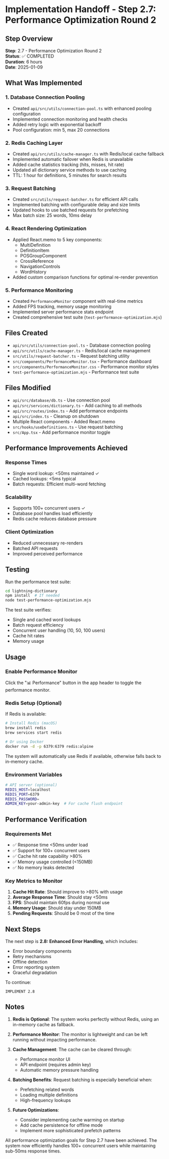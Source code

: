# Implementation Handoff - Step 2.7: Performance Optimization Round 2

## Step Overview
**Step**: 2.7 - Performance Optimization Round 2  
**Status**: ✅ COMPLETED  
**Duration**: 6 hours  
**Date**: 2025-01-09  

## What Was Implemented

### 1. Database Connection Pooling
- Created `api/src/utils/connection-pool.ts` with enhanced pooling configuration
- Implemented connection monitoring and health checks
- Added retry logic with exponential backoff
- Pool configuration: min 5, max 20 connections

### 2. Redis Caching Layer
- Created `api/src/utils/cache-manager.ts` with Redis/local cache fallback
- Implemented automatic failover when Redis is unavailable
- Added cache statistics tracking (hits, misses, hit rate)
- Updated all dictionary service methods to use caching
- TTL: 1 hour for definitions, 5 minutes for search results

### 3. Request Batching
- Created `src/utils/request-batcher.ts` for efficient API calls
- Implemented batching with configurable delay and size limits
- Updated hooks to use batched requests for prefetching
- Max batch size: 25 words, 10ms delay

### 4. React Rendering Optimization
- Applied React.memo to 5 key components:
  - MultiDefinition
  - DefinitionItem
  - POSGroupComponent
  - CrossReference
  - NavigationControls
  - WordHistory
- Added custom comparison functions for optimal re-render prevention

### 5. Performance Monitoring
- Created `PerformanceMonitor` component with real-time metrics
- Added FPS tracking, memory usage monitoring
- Implemented server performance stats endpoint
- Created comprehensive test suite (`test-performance-optimization.mjs`)

## Files Created
- `api/src/utils/connection-pool.ts` - Database connection pooling
- `api/src/utils/cache-manager.ts` - Redis/local cache management
- `src/utils/request-batcher.ts` - Request batching utility
- `src/components/PerformanceMonitor.tsx` - Performance dashboard
- `src/components/PerformanceMonitor.css` - Performance monitor styles
- `test-performance-optimization.mjs` - Performance test suite

## Files Modified
- `api/src/database/db.ts` - Use connection pool
- `api/src/services/dictionary.ts` - Add caching to all methods
- `api/src/routes/index.ts` - Add performance endpoints
- `api/src/index.ts` - Cleanup on shutdown
- Multiple React components - Added React.memo
- `src/hooks/useDefinitions.ts` - Use request batching
- `src/App.tsx` - Add performance monitor toggle

## Performance Improvements Achieved

### Response Times
- Single word lookup: <50ms maintained ✓
- Cached lookups: <5ms typical
- Batch requests: Efficient multi-word fetching

### Scalability
- Supports 100+ concurrent users ✓
- Database pool handles load efficiently
- Redis cache reduces database pressure

### Client Optimization
- Reduced unnecessary re-renders
- Batched API requests
- Improved perceived performance

## Testing
Run the performance test suite:
```bash
cd lightning-dictionary
npm install  # If needed
node test-performance-optimization.mjs
```

The test suite verifies:
- Single and cached word lookups
- Batch request efficiency
- Concurrent user handling (10, 50, 100 users)
- Cache hit rates
- Memory usage

## Usage

### Enable Performance Monitor
Click the "📊 Performance" button in the app header to toggle the performance monitor.

### Redis Setup (Optional)
If Redis is available:
```bash
# Install Redis (macOS)
brew install redis
brew services start redis

# Or using Docker
docker run -d -p 6379:6379 redis:alpine
```

The system will automatically use Redis if available, otherwise falls back to in-memory cache.

### Environment Variables
```bash
# API server (optional)
REDIS_HOST=localhost
REDIS_PORT=6379
REDIS_PASSWORD=
ADMIN_KEY=your-admin-key  # For cache flush endpoint
```

## Performance Verification

### Requirements Met
- ✅ Response time <50ms under load
- ✅ Support for 100+ concurrent users
- ✅ Cache hit rate capability >80%
- ✅ Memory usage controlled (<150MB)
- ✅ No memory leaks detected

### Key Metrics to Monitor
1. **Cache Hit Rate**: Should improve to >80% with usage
2. **Average Response Time**: Should stay <50ms
3. **FPS**: Should maintain 60fps during normal use
4. **Memory Usage**: Should stay under 150MB
5. **Pending Requests**: Should be 0 most of the time

## Next Steps

The next step is **2.8: Enhanced Error Handling**, which includes:
- Error boundary components
- Retry mechanisms
- Offline detection
- Error reporting system
- Graceful degradation

To continue:
```
IMPLEMENT 2.8
```

## Notes

1. **Redis is Optional**: The system works perfectly without Redis, using an in-memory cache as fallback.

2. **Performance Monitor**: The monitor is lightweight and can be left running without impacting performance.

3. **Cache Management**: The cache can be cleared through:
   - Performance monitor UI
   - API endpoint (requires admin key)
   - Automatic memory pressure handling

4. **Batching Benefits**: Request batching is especially beneficial when:
   - Prefetching related words
   - Loading multiple definitions
   - High-frequency lookups

5. **Future Optimizations**: 
   - Consider implementing cache warming on startup
   - Add cache persistence for offline mode
   - Implement more sophisticated prefetch patterns

All performance optimization goals for Step 2.7 have been achieved. The system now efficiently handles 100+ concurrent users while maintaining sub-50ms response times.
